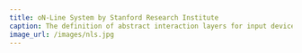 ```yaml
---
title: oN-Line System by Stanford Research Institute
caption: The definition of abstract interaction layers for input devices has enabled the NLS system to provide a unified access to multi-modal information (e.g., text, graphics) through a simple input device, such as the mouse.
image_url: /images/nls.jpg
---
```

